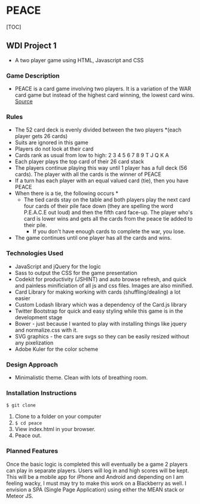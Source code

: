 # PEACE
[TOC]

## WDI Project 1
* A two player game using HTML, Javascript and CSS

### Game Description
* PEACE is a card game involving two players. It is a
variation of the WAR card game but instead of the highest
card winning, the lowest card wins.
[Source](http://www.pagat.com/war/war.html)

### Rules
* The 52 card deck is evenly divided between the two players
  *(each player gets 26 cards)
* Suits are ignored in this game
* Players do not look at their card
* Cards rank as usual from low to high: 2 3 4 5 6 7 8 9 T J Q K A
* Each player plays the top card of their 26 card stack
* The players continue playing this way until 1 player has a full deck
  (56 cards). The player with all the cards is the winner of PEACE
* If a turn has each player with an equal valued card (tie), then you have PEACE
* When there is a tie, the following occurs *
  * The tied cards stay on the table and both players play the next card four
    cards of their pile face down (they are spelling the word P.E.A.C.E out
    loud) and then the fifth card face-up. The player who's card is lower wins
    and gets all the cards from the peace tie added to their pile.
    * If you don't have enough cards to complete the war, you lose.
* The game continues until one player has all the cards and wins.

### Technologies Used
* JavaScript and jQuery for the logic
* Sass to output the CSS for the game presentation
* Codekit for productivity (JSHINT) and auto browse refresh, and quick and
  painless minificiation of all js and css files. Images are also minified.
* Card Library for making working with cards (shuffling/dealing) a lot
  easier
* Custom Lodash library which was a dependency of the Card.js library
* Twitter Bootstrap for quick and easy styling while this game is in the
  development stage
* Bower - just because I wanted to play with installing things like jquery
    and normalize.css with it.
* SVG graphics - the cars are svgs so they can be easily resized without
  any pixelization
* Adobe Kuler for the color scheme

### Design Approach
* Minimalistic theme. Clean with lots of breathing room.

### Installation Instructions
```
$ git clone
```
1. Clone to a folder on your computer
2. `$ cd peace`
3. View index.html in your browser.
4. Peace out.

### Planned Features
Once the basic logic is completed this will eventually be a game 2 players
can play in separate players. Users will log in and high scores will be kept.
This will be a mobile app for iPhone and Android and depending on I am feeling
wacky, I must may try to make this work on a Blackberry as well.
I envision a SPA (Single Page Application) using either the MEAN stack or
Meteor JS.



